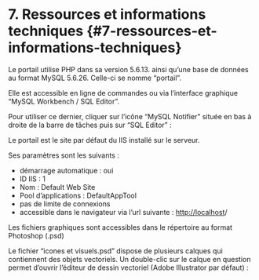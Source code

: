 # 7\. Ressources et informations techniques {#7-ressources-et-informations-techniques}

Le portail utilise PHP dans sa version 5.6.13\. ainsi qu’une base de données au format MySQL 5.6.26\. Celle-ci se nomme “portail”.

Elle est accessible en ligne de commandes ou via l’interface graphique “MySQL Workbench / SQL Editor”.

Pour utiliser ce dernier, cliquer sur l’icône “MySQL Notifier” située en bas à droite de la barre de tâches puis sur “SQL Editor” :

Le portail est le site par défaut du IIS installé sur le serveur.

Ses paramètres sont les suivants :

*   démarrage automatique : oui
*   ID IIS : 1
*   Nom : Default Web Site
*   Pool d’applications : DefaultAppTool
*   pas de limite de connexions
*   accessible dans le navigateur via l’url suivante : [http://localhost](http://localhost)/

Les fichiers graphiques sont accessibles dans le répertoire au format Photoshop (.psd)

Le fichier “icones et visuels.psd” dispose de plusieurs calques qui contiennent des objets vectoriels. Un double-clic sur le calque en question permet d’ouvrir l’éditeur de dessin vectoriel (Adobe Illustrator par défaut) :
